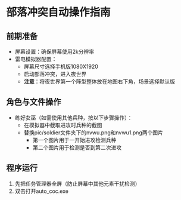 # 部落冲突自动操作指南

## 前期准备

- 屏幕设置：确保屏幕使用2k分辨率
- 雷电模拟器配置：
  - 屏幕尺寸选择手机版1080X1920
  - 启动部落冲突，进入夜世界
  - **注意**：将夜世界第一个阵型整体放在地图右下角，场景选择默认版

## 角色与文件操作

- 练好女巫（如需使用其他兵种，按以下步骤操作）：
  - 在模拟器中截取进攻时兵种的截图
  - 替换pic/soldier文件夹下的nvwu.png和nvwu1.png两个图片
    - 第一个图片用于一开始进攻检测兵种
    - 第二个图片用于检测是否到第二次进攻

## 程序运行

1. 先把任务管理器全屏（防止屏幕中其他元素干扰检测）
2. 双击打开auto_coc.exe
